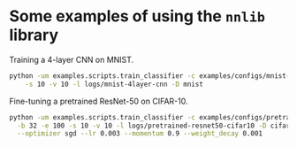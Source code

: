 # Some examples of using the `nnlib` library

Training a 4-layer CNN on MNIST.
```bash
python -um examples.scripts.train_classifier -c examples/configs/mnist-4layer-cnn.json -d cuda:0 -b 128 -e 100 \
    -s 10 -v 10 -l logs/mnist-4layer-cnn -D mnist 
```

Fine-tuning a pretrained ResNet-50 on CIFAR-10.
```bash
python -um examples.scripts.train_classifier -c examples/configs/pretrained-resnet50-cifar10.json -d cuda:0 \
  -b 32 -e 100 -s 10 -v 10 -l logs/pretrained-resnet50-cifar10 -D cifar10 --resize_to_imagenet \
  --optimizer sgd --lr 0.003 --momentum 0.9 --weight_decay 0.001
```